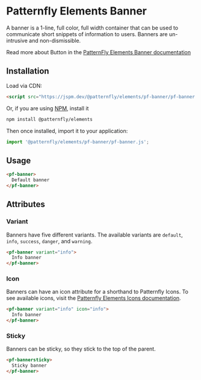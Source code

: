 # Patternfly Elements Banner
A banner is a 1-line, full color, full width container that can be used to communicate short snippets of information to users. Banners are un-intrusive and non-dismissible.

Read more about Button in the [PatternFly Elements Banner documentation](https://patternflyelements.org/components/banner)

## Installation
Load <pf-banner> via CDN:

```html
<script src="https://jspm.dev/@patternfly/elements/pf-banner/pf-banner.js"></script>
```
Or, if you are using [NPM](https://npm.im/), install it

```bash
npm install @patternfly/elements
```
Then once installed, import it to your application:

```js
import '@patternfly/elements/pf-banner/pf-banner.js';
```


## Usage

```html
<pf-banner>
  Default banner
</pf-banner>
```


## Attributes

### Variant
Banners have five different variants. The available variants are `default`, `info`, `success`, `danger`, and `warning`.

```html
<pf-banner variant="info">
  Info banner
</pf-banner>
```

### Icon
Banners can have an icon attribute for a shorthand to Patternfly Icons. To see available icons, visit the [Patternfly Elements Icons documentation](https://patternflyelements.com/components/icons/).

```html
<pf-banner variant="info" icon="info">
  Info banner
</pf-banner>
```

### Sticky
Banners can be sticky, so they stick to the top of the parent. 

```html
<pf-bannersticky>
  Sticky banner
</pf-banner>
```